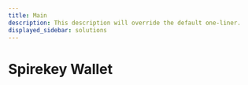 ```yaml
---
title: Main
description: This description will override the default one-liner.
displayed_sidebar: solutions
---
```


# Spirekey Wallet